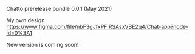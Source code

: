 Chatto prerelease bundle 0.0.1 (May 2021)


My own design
https://www.figma.com/file/nbF3gJfxPFIRSAsxVBE2q4/Chat-app?node-id=0%3A1

New version is coming soon!

